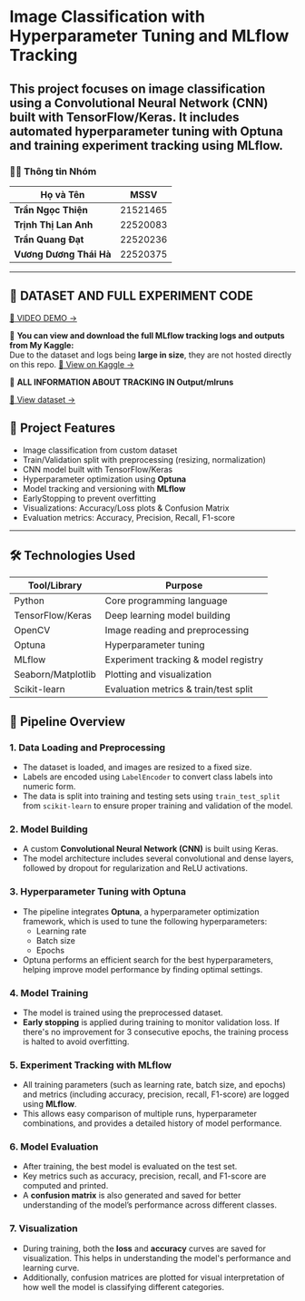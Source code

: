 # Image Classification with Hyperparameter Tuning and MLflow Tracking

This project focuses on image classification using a Convolutional Neural Network (CNN) built with TensorFlow/Keras. It includes **automated hyperparameter tuning with Optuna** and **training experiment tracking using MLflow**.
---
### 🧑‍💻 **Thông tin Nhóm**

| Họ và Tên              | MSSV      |
|------------------------|-----------|
| **Trần Ngọc Thiện**    | 21521465  |
| **Trịnh Thị Lan Anh**  | 22520083  |
| **Trần Quang Đạt**     | 22520236  |
| **Vương Dương Thái Hà** | 22520375  |
---

## 📂 DATASET AND FULL EXPERIMENT CODE 
[🔗 VIDEO DEMO →](https://drive.google.com/drive/u/0/folders/1wM8M4DMZ1YqE5N7a-1LAmO4F_cm4wwGI)

🔗 **You can view and download the full MLflow tracking logs and outputs from My Kaggle:**  
Due to the dataset and logs being **large in size**, they are not hosted directly on this repo.
[🔗 View on Kaggle →](https://www.kaggle.com/code/dattran0509/cs317-lab1#MLflow-Training-Pipeline-on-Kaggle-for-Animal-Classification-using-Custom-CNN-(Keras)-with-Optuna)

🔗 **ALL INFORMATION ABOUT TRACKING IN Output/mlruns**

[🔗 View dataset →](https://www.kaggle.com/datasets/dattran0509/animal)

## 📌 Project Features

- Image classification from custom dataset  
- Train/Validation split with preprocessing (resizing, normalization)  
- CNN model built with TensorFlow/Keras  
- Hyperparameter optimization using **Optuna**  
- Model tracking and versioning with **MLflow**  
- EarlyStopping to prevent overfitting  
- Visualizations: Accuracy/Loss plots & Confusion Matrix  
- Evaluation metrics: Accuracy, Precision, Recall, F1-score

---

## 🛠 Technologies Used

| Tool/Library     | Purpose                               |
|------------------|----------------------------------------|
| Python           | Core programming language              |
| TensorFlow/Keras | Deep learning model building           |
| OpenCV           | Image reading and preprocessing        |
| Optuna           | Hyperparameter tuning                  |
| MLflow           | Experiment tracking & model registry   |
| Seaborn/Matplotlib | Plotting and visualization          |
| Scikit-learn     | Evaluation metrics & train/test split  |



## 🔄 Pipeline Overview


### 1. **Data Loading and Preprocessing**

- The dataset is loaded, and images are resized to a fixed size.
- Labels are encoded using `LabelEncoder` to convert class labels into numeric form.
- The data is split into training and testing sets using `train_test_split` from `scikit-learn` to ensure proper training and validation of the model.

### 2. **Model Building**

- A custom **Convolutional Neural Network (CNN)** is built using Keras. 
- The model architecture includes several convolutional and dense layers, followed by dropout for regularization and ReLU activations.

### 3. **Hyperparameter Tuning with Optuna**

- The pipeline integrates **Optuna**, a hyperparameter optimization framework, which is used to tune the following hyperparameters:
  - Learning rate
  - Batch size
  - Epochs
- Optuna performs an efficient search for the best hyperparameters, helping improve model performance by finding optimal settings.

### 4. **Model Training**

- The model is trained using the preprocessed dataset. 
- **Early stopping** is applied during training to monitor validation loss. If there's no improvement for 3 consecutive epochs, the training process is halted to avoid overfitting.

### 5. **Experiment Tracking with MLflow**

- All training parameters (such as learning rate, batch size, and epochs) and metrics (including accuracy, precision, recall, F1-score) are logged using **MLflow**.
- This allows easy comparison of multiple runs, hyperparameter combinations, and provides a detailed history of model performance.

### 6. **Model Evaluation**

- After training, the best model is evaluated on the test set.
- Key metrics such as accuracy, precision, recall, and F1-score are computed and printed.
- A **confusion matrix** is also generated and saved for better understanding of the model’s performance across different classes.

### 7. **Visualization**

- During training, both the **loss** and **accuracy** curves are saved for visualization. This helps in understanding the model's performance and learning curve.
- Additionally, confusion matrices are plotted for visual interpretation of how well the model is classifying different categories.
